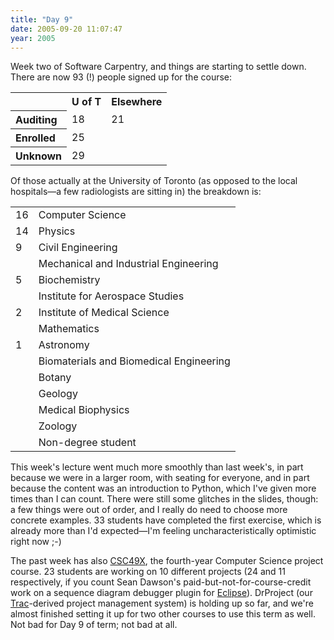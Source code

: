 ```yaml
---
title: "Day 9"
date: 2005-09-20 11:07:47
year: 2005
---
```

Week two of Software Carpentry, and things are starting to settle down.  There are now 93 (!) people signed up for the course:
<table cellpadding="3">
<tr>
<th></th>
<th>U of T</th>
<th>Elsewhere</th>
</tr>
<tr>
<th align="left">Auditing</th>
<td>18</td>
<td>21</td>
</tr>
<tr>
<th align="left">Enrolled</th>
<td>25</td>
<td> </td>
</tr>
<tr>
<th align="left">Unknown</th>
<td>29</td>
<td> </td>
</tr>
</table>
Of those actually at the University of Toronto (as opposed to the
local hospitals—a few radiologists are sitting in) the breakdown
is:
<table cellpadding="3">
<tr>
<td>16</td>
<td>Computer Science</td>
</tr>
<tr>
<td>14</td>
<td>Physics</td>
</tr>
<tr>
<td>9</td>
<td>Civil Engineering</td>
</tr>
<tr>
<td> </td>
<td>Mechanical and Industrial Engineering</td>
</tr>
<tr>
<td>5</td>
<td>Biochemistry</td>
</tr>
<tr>
<td> </td>
<td>Institute for Aerospace Studies</td>
</tr>
<tr>
<td>2</td>
<td>Institute of Medical Science</td>
</tr>
<tr>
<td> </td>
<td>Mathematics</td>
</tr>
<tr>
<td>1</td>
<td>Astronomy</td>
</tr>
<tr>
<td> </td>
<td>Biomaterials and Biomedical Engineering</td>
</tr>
<tr>
<td> </td>
<td>Botany</td>
</tr>
<tr>
<td> </td>
<td>Geology</td>
</tr>
<tr>
<td> </td>
<td>Medical Biophysics</td>
</tr>
<tr>
<td> </td>
<td>Zoology</td>
</tr>
<tr>
<td> </td>
<td>Non-degree student</td>
</tr>
</table>
This week's lecture went much more smoothly than last week's, in
part because we were in a larger room, with seating for everyone, and
in part because the content was an introduction to Python, which I've
given more times than I can count.  There were still some glitches in
the slides, though: a few things were out of order, and I really do
need to choose more concrete examples.  33 students have completed the
first exercise, which is already more than I'd expected—I'm feeling
uncharacteristically optimistic right now ;-)

The past week has also <a href="https://wwwcgi.cdf.utoronto.ca/~cs494hf/cgi-bin/argon.cgi">CSC49X</a>, the fourth-year Computer Science project course.  23 students are working on 10 different projects (24 and 11 respectively, if you count
Sean Dawson's paid-but-not-for-course-credit work on a sequence diagram debugger plugin for <a href="http://www.eclipse.org">Eclipse</a>).  DrProject (our <a href="http://projects.edgewall.com/trac">Trac</a>-derived project management system) is holding up so far, and we're almost finished setting it up for two other courses to use this term as well.  Not bad for Day 9 of term; not bad at all.
